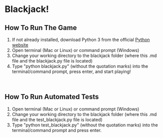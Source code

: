# Blackjack!

## How To Run The Game
1. If not already installed, download Python 3 from the official [Python website](https://www.python.org/downloads/)
2. Open terminal (Mac or Linux) or command prompt (Windows)
3. Change your working directory to the blackjack folder (where this .md file and the blackjack.py file is located)
4. Type "python blackjack.py" (without the quotation marks) into the terminal/command prompt, press enter, and start playing!

&nbsp;

## How To Run Automated Tests
1. Open terminal (Mac or Linux) or command prompt (Windows)
2. Change your working directory to the blackjack folder (where this .md file and the test_blackjack.py file is located)
3. Type "python test_blackjack.py" (without the quotation marks) into the terminal/command prompt and press enter.
